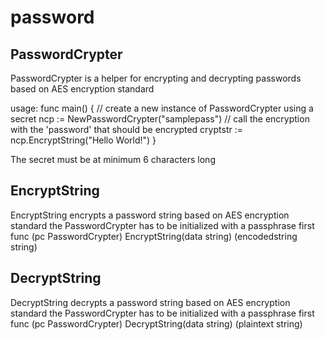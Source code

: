 # password
## PasswordCrypter
PasswordCrypter is a helper for encrypting and decrypting passwords based on
AES encryption standard

usage:
	func main() {
	// create a new instance of PasswordCrypter using a secret
	ncp := NewPasswordCrypter("samplepass")
	// call the encryption with the 'password' that should be encrypted
	cryptstr := ncp.EncryptString("Hello World!")
	}

The secret must be at minimum 6 characters long

## EncryptString
EncryptString encrypts a password string based on AES encryption standard
the PasswordCrypter has to be initialized with a passphrase first
	func (pc PasswordCrypter) EncryptString(data string) (encodedstring string)
	
## DecryptString
DecryptString decrypts a password string based on AES encryption standard
the PasswordCrypter has to be initialized with a passphrase first
	func (pc PasswordCrypter) DecryptString(data string) (plaintext string) 